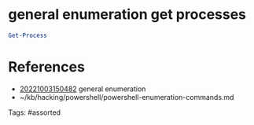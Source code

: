 # general enumeration get processes
```powershell
Get-Process
```

# References
- [20221003150482](/zet/20221003150482/) general enumeration
- ~/kb/hacking/powershell/powershell-enumeration-commands.md

Tags:
    #assorted

